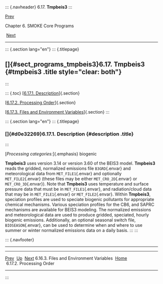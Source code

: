 ::: {.navheader}
6.17. **Tmpbeis3**
:::

[Prev](ch06s16s03.html) 

Chapter 6. SMOKE Core Programs

 [Next](ch06s17s02.html)

------------------------------------------------------------------------

::: {.section lang="en"}
::: {.titlepage}
<div>

<div>

[]{#sect_programs_tmpbeis3}6.17. **Tmpbeis3** {#tmpbeis3 .title style="clear: both"}
---------------------------------------------

</div>

</div>
:::

::: {.toc}
[[6.17.1. Description](ch06s17.html#d0e32269)]{.section}

[[6.17.2. Processing Order](ch06s17s02.html)]{.section}

[[6.17.3. Files and Environment Variables](ch06s17s03.html)]{.section}
:::

::: {.section lang="en"}
::: {.titlepage}
<div>

<div>

### []{#d0e32269}6.17.1. Description {#description .title}

</div>

</div>
:::

[*Processing categories:*]{.emphasis} biogenic

**Tmpbeis3** uses version 3.14 or version 3.60 of the BEIS3 model.
**Tmpbeis3** reads the gridded, normalized emissions file
`B3GRD`{.envar} and meteorological data from `MET_FILE1`{.envar} and
optionally `MET_FILE2`{.envar} (these files may be either
`MET_CRO_2D`{.envar} or `MET_CRO_3D`{.envar}). Note that **Tmpbeis3**
uses temperature and surface pressure data that must be in
`MET_FILE1`{.envar}, and radiation/cloud data that may be in
`MET_FILE1`{.envar} or `MET_FILE2`{.envar}. Within **Tmpbeis3**,
speciation profiles are used to speciate biogenic pollutants for
appropriate chemical mechanisms. Various speciation profiles for the
CB6, and SAPRC mechanisms are available for BEIS3 modeling. The
normalized emissions and meteorological data are used to produce
gridded, speciated, hourly biogenic emissions. Additionally, an optional
seasonal switch file, `BIOSEASON`{.envar}, can be used to determine when
and where to use summer or winter normalized emissions data on a daily
basis.
:::
:::

::: {.navfooter}

------------------------------------------------------------------------

  ------------------------------------------ -------------------- ---------------------------
  [Prev](ch06s16s03.html)                      [Up](ch06.html)        [Next](ch06s17s02.html)
  6.16.3. Files and Environment Variables     [Home](index.html)     6.17.2. Processing Order
  ------------------------------------------ -------------------- ---------------------------
:::
